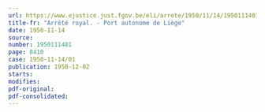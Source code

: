 ```yaml
---
url: https://www.ejustice.just.fgov.be/eli/arrete/1950/11/14/1950111401/justel
title-fr: "Arrêté royal. - Port autonome de Liège"
date: 1950-11-14
source:
number: 1950111401
page: 8410
case: 1950-11-14/01
publication: 1950-12-02
starts:
modifies:
pdf-original:
pdf-consolidated:
---
```


